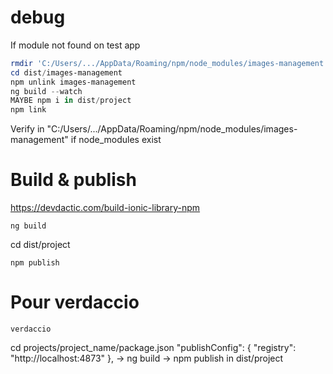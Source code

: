 # debug
If module not found on test app
```Powershell
rmdir 'C:/Users/.../AppData/Roaming/npm/node_modules/images-management'
cd dist/images-management
npm unlink images-management
ng build --watch
MAYBE npm i in dist/project
npm link
```
Verify in "C:/Users/.../AppData/Roaming/npm/node_modules/images-management" if node_modules exist

# Build & publish
https://devdactic.com/build-ionic-library-npm


```root
ng build
```
cd dist/project
```
npm publish
```

# Pour verdaccio

```terminal
verdaccio
```

cd projects/project_name/package.json
"publishConfig": {
    "registry": "http://localhost:4873"
  },
  -> ng build
  -> npm publish in dist/project


